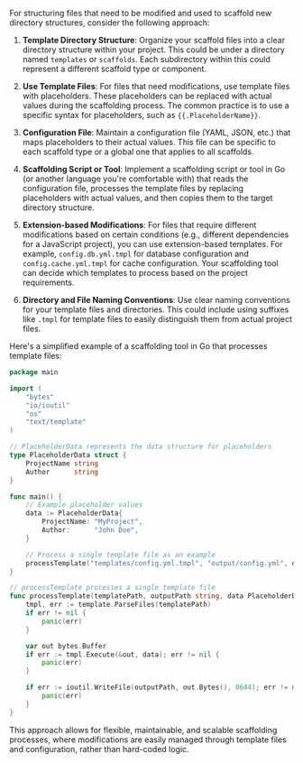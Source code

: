 For structuring files that need to be modified and used to scaffold new directory structures, consider the following approach:

1. **Template Directory Structure**: Organize your scaffold files into a clear directory structure within your project. This could be under a directory named `templates` or `scaffolds`. Each subdirectory within this could represent a different scaffold type or component.

2. **Use Template Files**: For files that need modifications, use template files with placeholders. These placeholders can be replaced with actual values during the scaffolding process. The common practice is to use a specific syntax for placeholders, such as `{{.PlaceholderName}}`.

3. **Configuration File**: Maintain a configuration file (YAML, JSON, etc.) that maps placeholders to their actual values. This file can be specific to each scaffold type or a global one that applies to all scaffolds.

4. **Scaffolding Script or Tool**: Implement a scaffolding script or tool in Go (or another language you're comfortable with) that reads the configuration file, processes the template files by replacing placeholders with actual values, and then copies them to the target directory structure.

5. **Extension-based Modifications**: For files that require different modifications based on certain conditions (e.g., different dependencies for a JavaScript project), you can use extension-based templates. For example, `config.db.yml.tmpl` for database configuration and `config.cache.yml.tmpl` for cache configuration. Your scaffolding tool can decide which templates to process based on the project requirements.

6. **Directory and File Naming Conventions**: Use clear naming conventions for your template files and directories. This could include using suffixes like `.tmpl` for template files to easily distinguish them from actual project files.

Here's a simplified example of a scaffolding tool in Go that processes template files:

```go
package main

import (
    "bytes"
    "io/ioutil"
    "os"
    "text/template"
)

// PlaceholderData represents the data structure for placeholders
type PlaceholderData struct {
    ProjectName string
    Author      string
}

func main() {
    // Example placeholder values
    data := PlaceholderData{
        ProjectName: "MyProject",
        Author:      "John Doe",
    }

    // Process a single template file as an example
    processTemplate("templates/config.yml.tmpl", "output/config.yml", data)
}

// processTemplate processes a single template file
func processTemplate(templatePath, outputPath string, data PlaceholderData) {
    tmpl, err := template.ParseFiles(templatePath)
    if err != nil {
        panic(err)
    }

    var out bytes.Buffer
    if err := tmpl.Execute(&out, data); err != nil {
        panic(err)
    }

    if err := ioutil.WriteFile(outputPath, out.Bytes(), 0644); err != nil {
        panic(err)
    }
}
```

This approach allows for flexible, maintainable, and scalable scaffolding processes, where modifications are easily managed through template files and configuration, rather than hard-coded logic.
